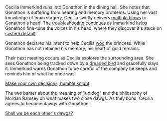 <!-- title: Up Dog -->

Cecilia Immerkind runs into Gonathon in the dining hall. She notes that Gonathon is suffering from hearing and memory problems. Using her vast knowledge of brain surgery, Cecilia swiftly delivers [multiple blows](https://www.youtube.com/watch?v=cyLsX20esBE&t=3340s) to Gonathon's head. The troubleshooting continues as Immerkind helps Gonathon fine-tune the voices in his head, where they discover it's stuck on [system default](https://www.youtube.com/live/cyLsX20esBE?si=nyrhw0A3elGdzyWG&t=4008).

Gonathon declares his intent to help Cecilia [woo](https://www.youtube.com/watch?v=cyLsX20esBE&t=3677s) the princess. While Gonathon has not retained his memory, his heart of gold remains.

Their next meeting occurs as Cecilia explores the surrounding area. She sees Gonathon being tracked down by a [dreaded bird](https://www.youtube.com/live/cyLsX20esBE?si=heSaCd2NMHfPv-Ah&t=6718) and gracefully slays it. Immerkind warns Gonathon to be careful of the company he keeps and reminds him of what he once was:

[Make your own decisions, humble knight](#embed:https://www.youtube.com/live/cyLsX20esBE?si=MCsvTKVc5tWJyqwO&t=6833s)

The two banter about the meaning of "up dog" and the philosophy of Mordan Ramsey on what makes two close dawgs. As they bond, Cecilia agrees to become dawgs with Gonathon.

[Shall we be each other's dawgs?](#embed:https://www.youtube.com/live/cyLsX20esBE?t=6986s)